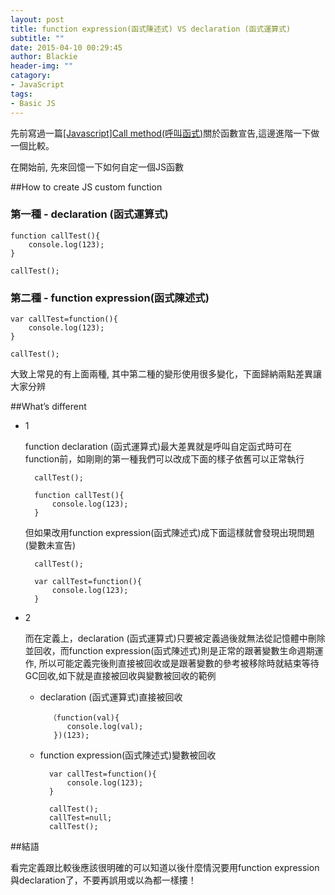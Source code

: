 ```yaml
---
layout: post
title: function expression(函式陳述式) VS declaration (函式運算式)
subtitle: ""
date: 2015-04-10 00:29:45
author: Blackie
header-img: ""
catagory:
- JavaScript
tags:
- Basic JS
---
```


先前寫過一篇[[Javascript]Call method(呼叫函式)](http://www.dotblogs.com.tw/blackie1019/archive/2014/01/14/139926.aspx)關於函數宣告,這邊進階一下做一個比較。

<!-- More -->


在開始前, 先來回憶一下如何自定一個JS函數

##How to create JS custom function

### 第一種 - declaration (函式運算式)

	function callTest(){
		console.log(123);
	}

	callTest();

### 第二種 - function expression(函式陳述式)

	var callTest=function(){
		console.log(123);
	}

	callTest();

大致上常見的有上面兩種, 其中第二種的變形使用很多變化，下面歸納兩點差異讓大家分辨

##What’s different

- 1

	function declaration (函式運算式)最大差異就是呼叫自定函式時可在function前，如剛剛的第一種我們可以改成下面的樣子依舊可以正常執行

		callTest();

		function callTest(){
			console.log(123);
		}

	但如果改用function expression(函式陳述式)成下面這樣就會發現出現問題(變數未宣告)

		callTest();

		var callTest=function(){
			console.log(123);
		}


- 2

	而在定義上，declaration (函式運算式)只要被定義過後就無法從記憶體中刪除並回收，而function expression(函式陳述式)則是正常的跟著變數生命週期運作, 所以可能定義完後則直接被回收或是跟著變數的參考被移除時就結束等待GC回收,如下就是直接被回收與變數被回收的範例

	- declaration (函式運算式)直接被回收

			（function(val){
				console.log(val);
			 })(123);

	- function expression(函式陳述式)變數被回收

			var callTest=function(){
				console.log(123);
			}

			callTest();
			callTest=null;
			callTest();


##結語

看完定義跟比較後應該很明確的可以知道以後什麼情況要用function expression與declaration了，不要再誤用或以為都一樣摟！
